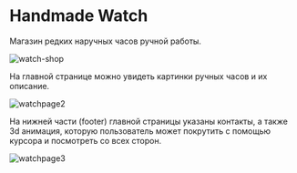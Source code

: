 # Handmade Watch
Магазин редких наручных часов ручной работы.

![watch-shop](https://user-images.githubusercontent.com/85385120/178299003-69d6afc9-474e-4767-aded-9ed1941abfb2.png)

На главной странице можно увидеть картинки ручных часов и их описание.

![watchpage2](https://user-images.githubusercontent.com/85385120/178301561-1e8aa0ed-79c1-4c05-b3ce-ea2c144be9fc.png)

На нижней части (footer) главной страницы указаны контакты,
а также 3d анимация, которую пользователь может покрутить с помощью курсора и посмотреть со всех сторон.

![watchpage3](https://user-images.githubusercontent.com/85385120/178302756-85b156b7-7d1a-4b54-9c22-9848e99e9dcf.png)
